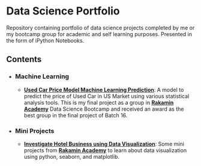 # Data Science Portfolio
Repository containing portfolio of data science projects completed by me or my bootcamp group for academic and self learning purposes. Presented in the form of iPython Notebooks.

## Contents
- ### Machine Learning
	- [**Used Car Price Model Machine Learning Prediction**](https://github.com/joshuaabisha/data-science-portfolio/tree/main/Used%20Car%20Price%20Model%20Machine%20Learning%20Prediction): A model to predict the price of Used Car in US Market using various statistical analysis tools. This is my final project as a group in [**Rakamin Academy**](rakamin.com) Data Science Bootcamp and received an award as the best group in the final project of Batch 16.

- ### Mini Projects
	- [**Investigate Hotel Business using Data Visualization**](https://github.com/joshuaabisha/data-science-portfolio/tree/main/Investigate%20Hotel%20Business%20using%20Data%20Visualization): Some mini projects from [**Rakamin Academy**](rakamin.com) to learn about data visualization using python, seaborn, and matplotlib.


